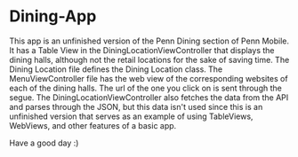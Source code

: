 # Dining-App

This app is an unfinished version of the Penn Dining section of Penn Mobile. 
It has a Table View in the DiningLocationViewController that displays the dining halls, although not the retail locations for the sake of saving time.
The Dining Location file defines the Dining Location class.
The MenuViewController file has the web view of the corresponding websites of each of the dining halls. The url of the one you click on is sent through the segue.
The DiningLocationViewController also fetches the data from the API and parses through the JSON, but this data isn't used since this is an unfinished version that serves as an example of using TableViews, WebViews, and other features of a basic app.

Have a good day :)
